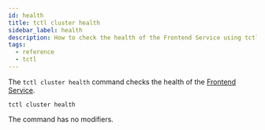 ```yaml
---
id: health
title: tctl cluster health
sidebar_label: health
description: How to check the health of the Frontend Service using tctl.
tags:
  - reference
  - tctl
---
```


The `tctl cluster health` command checks the health of the [Frontend Service](/docs/concepts/what-is-a-temporal-cluster#frontend-service).

`tctl cluster health`

The command has no modifiers.
